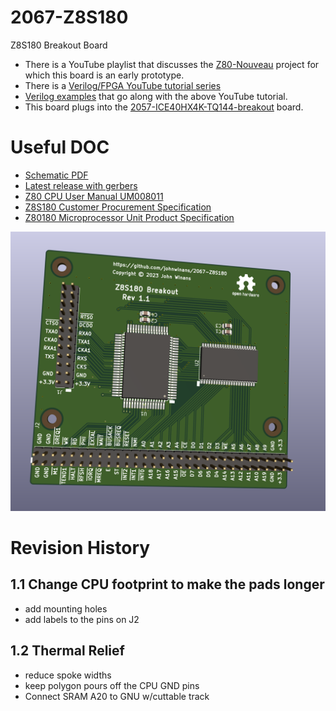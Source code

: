 # 2067-Z8S180
Z8S180 Breakout Board

- There is a YouTube playlist that discusses the [Z80-Nouveau](https://www.youtube.com/playlist?list=PL3by7evD3F52rUbThUNDYGxNpKFF1HCNT) project for which this board is an early prototype.
- There is a [Verilog/FPGA YouTube tutorial series](https://www.youtube.com/playlist?list=PL3by7evD3F52On-ws9pcdQuEL-rYbNNFB)
- [Verilog examples](https://github.com/johnwinans/Verilog-Examples) that go along with the above YouTube tutorial.
- This board plugs into the [2057-ICE40HX4K-TQ144-breakout](https://github.com/johnwinans/2057-ICE40HX4K-TQ144-breakout) board.

# Useful DOC

- [Schematic PDF](./2067-Z8S180.pdf)
- [Latest release with gerbers](https://github.com/johnwinans/2067-Z8S180/releases/latest)
- [Z80 CPU User Manual UM008011](https://www.zilog.com/docs/z80/um0080.pdf)
- [Z8S180 Customer Procurement Specification](http://www.zilog.com/docs/z180/dc4077.pdf)
- [Z80180 Microprocessor Unit Product Specification](https://www.zilog.com/docs/z180/ps0140.pdf)

![PCB image](./2067-Z8S180.png)

# Revision History

## 1.1 Change CPU footprint to make the pads longer
- add mounting holes
- add labels to the pins on J2

## 1.2 Thermal Relief
- reduce spoke widths
- keep polygon pours off the CPU GND pins
- Connect SRAM A20 to GNU w/cuttable track
